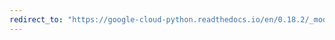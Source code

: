```yaml
---
redirect_to: "https://google-cloud-python.readthedocs.io/en/0.18.2/_modules/gcloud/bigquery/client.html"
---
```

